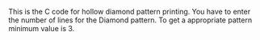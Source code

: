 This is the C code for hollow diamond pattern printing. You have to enter the number of lines for the Diamond pattern. To get a appropriate pattern minimum value is 3.
